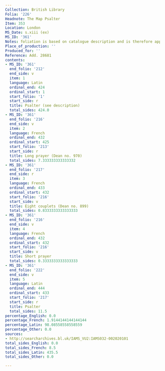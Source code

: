 ```yaml
---
Collection: British Library
Folia: '226'
Headnote: The Map Psalter
Item: 353
Location: London
MS_Date: s.xiii (ex)
MS_ID: '361'
Notes: foliation is based on catalogue description and is therefore approximate
Place_of_production: ''
Produced_for: ''
Reference: Add. 28681
contents:
- MS_ID: '361'
  end_folio: '212'
  end_side: v
  item: 1
  language: Latin
  ordinal_end: 424
  ordinal_start: 1
  start_folio: '1'
  start_side: r
  title: Psalter (see description)
  total_sides: 424.0
- MS_ID: '361'
  end_folio: '216'
  end_side: v
  item: 2
  language: French
  ordinal_end: 432
  ordinal_start: 425
  start_folio: '213'
  start_side: r
  title: Long prayer (Dean no. 970)
  total_sides: 7.333333333333332
- MS_ID: '361'
  end_folio: '217'
  end_side: r
  item: 3
  language: French
  ordinal_end: 433
  ordinal_start: 432
  start_folio: '216'
  start_side: v
  title: Eight couplets (Dean no. 899)
  total_sides: 0.8333333333333333
- MS_ID: '361'
  end_folio: '216'
  end_side: v
  item: 4
  language: French
  ordinal_end: 432
  ordinal_start: 432
  start_folio: '216'
  start_side: v
  title: Short prayer
  total_sides: 0.3333333333333333
- MS_ID: '361'
  end_folio: '222'
  end_side: v
  item: 5
  language: Latin
  ordinal_end: 444
  ordinal_start: 433
  start_folio: '217'
  start_side: r
  title: Psalter
  total_sides: 11.5
percentage_English: 0.0
percentage_French: 1.9144144144144144
percentage_Latin: 98.08558558558559
percentage_Other: 0.0
sources:
- http://searcharchives.bl.uk/IAMS_VU2:IAMS032-002020101
total_sides_English: 0.0
total_sides_French: 8.5
total_sides_Latin: 435.5
total_sides_Other: 0.0

---
```

